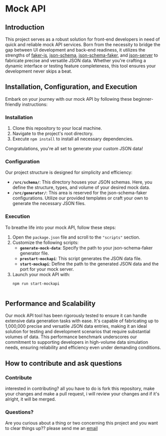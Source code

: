 # Mock API

## Introduction

This project serves as a robust solution for front-end developers in need of quick and reliable mock API services. Born from the necessity to bridge the gap between UI development and back-end readiness, it utilizes the strengths of [faker-js](https://fakerjs.dev/guide/localization.html#available-locales), [json-schema](https://json-schema.org/learn/getting-started-step-by-step), [json-schema-faker](https://www.npmjs.com/package/json-schema-faker), and [json-server](https://www.npmjs.com/package/json-server) to fabricate precise and versatile JSON data. Whether you're crafting a dynamic interface or testing feature completeness, this tool ensures your development never skips a beat.

## Installation, Configuration, and Execution

Embark on your journey with our mock API by following these beginner-friendly instructions:

### Installation

1. Clone this repository to your local machine.
2. Navigate to the project's root directory.
3. Execute `npm install` to install all necessary dependencies.

Congratulations, you're all set to generate your custom JSON data!

### Configuration

Our project structure is designed for simplicity and efficiency:

- **`/src/schema/`**: This directory houses your JSON schemas. Here, you define the structure, types, and volume of your desired mock data.
- **`/src/generator/`**: This area is reserved for the json-schema-faker configurations. Utilize our provided templates or craft your own to generate the necessary JSON files.

### Execution

To breathe life into your mock API, follow these steps:

1. Open the `package.json` file and scroll to the `"scripts"` section.
2. Customize the following scripts:
   - **`generate-mock-data`**: Specify the path to your json-schema-faker generator file.
   - **`prestart-mockapi`**: This script generates the JSON data file.
   - **`start-mockapi`**: Define the path to the generated JSON data and the port for your mock server.
3. Launch your mock API with:
   ```sh
   npm run start-mockapi



## Performance and Scalability

Our mock API tool has been rigorously tested to ensure it can handle extensive data generation tasks with ease. It's capable of fabricating up to 1,000,000 precise and versatile JSON data entries, making it an ideal solution for testing and development scenarios that require substantial volumes of data. This performance benchmark underscores our commitment to supporting developers in high-volume data simulation needs, ensuring reliability and efficiency even under demanding conditions.


## How to contribute and ask questions

### Contribute
interested in contributing? all you have to do is fork this repository, make your changes and make a pull request, i will review your changes and if it's alright, it will be merged.

### Questions?
Are you curious about a thing or two concerning this project and you want to clear things up?? please send me an [email](mailto:andreyhuey777@gmail.com)






